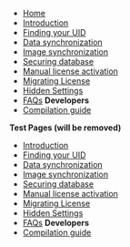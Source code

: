 <!-- TODO: Change this later -->

- [Home](/)
- [Introduction](introduction)
- [Finding your UID](uid)
- [Data synchronization](sync)
- [Image synchronization](sync-image)
- [Securing database](protect)
- [Manual license activation](activation)
- [Migrating License](migrating)
- [Hidden Settings](hidden)
- [FAQs](faqs)
  **Developers**
- [Compilation guide](compile)

**Test Pages (will be removed)**

- [Introduction](test-pages/introduction-page.md)
- [Finding your UID](test-pages/finding-uid.md)
- [Data synchronization](test-pages/page2.md)
- [Image synchronization](test-pages/image-dodo.md)
- [Securing database](test-pages/page3.md)
- [Manual license activation](test-pages/page4.md)
- [Migrating License](test-pages/page5.md)
- [Hidden Settings](test-pages/hidden-settings.md)
- [FAQs](test-pages/common-question.md)
  **Developers**
- [Compilation guide](test-pages/compile-guide.md)
